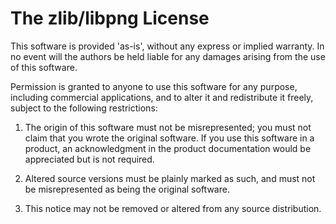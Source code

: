 # The zlib/libpng License

This software is provided 'as-is', without any express or implied
warranty. In no event will the authors be held liable for any damages
arising from the use of this software.

Permission is granted to anyone to use this software for any purpose,
including commercial applications, and to alter it and redistribute it
freely, subject to the following restrictions:

  1. The origin of this software must not be misrepresented; you must not
     claim that you wrote the original software. If you use this software
     in a product, an acknowledgment in the product documentation would be
     appreciated but is not required.

  2. Altered source versions must be plainly marked as such, and must not be
     misrepresented as being the original software.

  3. This notice may not be removed or altered from any source distribution.
